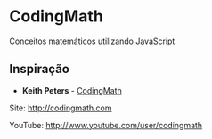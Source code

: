 # CodingMath

Conceitos matemáticos utilizando JavaScript

## Inspiração

- **Keith Peters** - [CodingMath](https://github.com/bit101)

Site: http://codingmath.com

YouTube: http://www.youtube.com/user/codingmath
